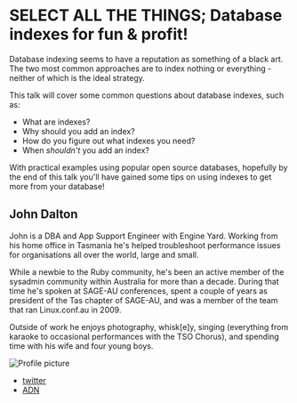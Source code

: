 # SELECT ALL THE THINGS; Database indexes for fun & profit!

Database indexing seems to have a reputation as something of a black art.
The two most common approaches are to index nothing or everything - neither
of which is the ideal strategy.

This talk will cover some common questions about database indexes, such as:

* What are indexes?
* Why should you add an index?
* How do you figure out what indexes you need?
* When *shouldn't* you add an index?

With practical examples using popular open source databases, hopefully by
the end of this talk you'll have gained some tips on using indexes to get
more from your database!

## John Dalton

John is a DBA and App Support Engineer with Engine Yard. Working from his
home office in Tasmania he's helped troubleshoot performance issues for
organisations all over the world, large and small.

While a newbie to the Ruby community, he's been an active member of the
sysadmin community within Australia for more than a decade. During that
time he's spoken at SAGE-AU conferences, spent a couple of years as
president of the Tas chapter of SAGE-AU, and was a member of the team that
ran Linux.conf.au in 2009.

Outside of work he enjoys photography, whisk[e]y, singing (everything from
karaoke to occasional performances with the TSO Chorus), and spending time
with his wife and four young boys.

![Profile picture](https://raw.github.com/johndalton/rubyconfau-2013-cfp/master/select_all_the_things/profile_picture.jpg)

- [twitter](https://twitter.com/johndalton)
- [ADN](https://alpha.app.net/johndalton)
